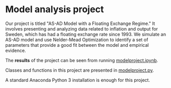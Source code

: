 # Model analysis project

Our project is titled "AS-AD Model with a Floating Exchange Regime." It involves presenting and analyzing data related to inflation and output for Sweden, which has had a floating exchange rate since 1993. We simulate an AS-AD model and use Nelder-Mead Optimization to identify a set of parameters that provide a good fit between the model and empirical evidence.

The **results** of the project can be seen from running [modelproject.ipynb](modelproject.ipynb).

Classes and functions in this project are presented in [modelproject.py](modelproject.py).

A standard Anaconda Python 3 installation is enough for this project.

